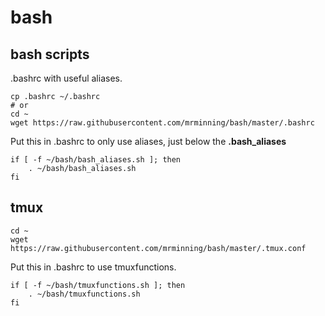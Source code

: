 # bash #
## bash scripts ##

.bashrc with useful aliases.
```
cp .bashrc ~/.bashrc
# or
cd ~
wget https://raw.githubusercontent.com/mrminning/bash/master/.bashrc
```

Put this in .bashrc to only use aliases, just below the **.bash_aliases**
```
if [ -f ~/bash/bash_aliases.sh ]; then
    . ~/bash/bash_aliases.sh
fi
```

## tmux ##
```
cd ~
wget https://raw.githubusercontent.com/mrminning/bash/master/.tmux.conf
```

Put this in .bashrc to use tmuxfunctions.
```
if [ -f ~/bash/tmuxfunctions.sh ]; then
    . ~/bash/tmuxfunctions.sh
fi
```
